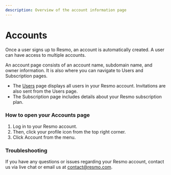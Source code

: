 ```yaml
---
description: Overview of the account information page
---
```


# Accounts

Once a user signs up to Resmo, an account is automatically created. A user can have access to multiple accounts.&#x20;

An account page consists of an account name, subdomain name, and owner information. It is also where you can navigate to Users and Subscription pages.

* The [Users](broken-reference) page displays all users in your Resmo account. Invitations are also sent from the Users page.&#x20;
* The Subscription page includes details about your Resmo subscription plan.

### How to open your Accounts page

1. Log in to your Resmo account.
2. Then, click your profile icon from the top right corner.
3. Click Account from the menu.

### Troubleshooting

If you have any questions or issues regarding your Resmo account, contact us via live chat or email us at contact@resmo.com.
